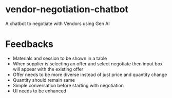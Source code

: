 # vendor-negotiation-chatbot
A chatbot to negotiate with Vendors using Gen AI

# Feedbacks
- Materials and session to be shown in a table
- When supplier is selecting an offer and select negotiate then input box will appear with the existing offer
- Offer needs to be more diverse instead of just price and quantity change
- Quantity should remain same
- Simple conversation before starting with negotiation
- UI needs to be enhanced
